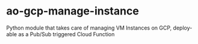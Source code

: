 # ao-gcp-manage-instance
Python module that takes care of managing VM Instances on GCP, deploy-able as a Pub/Sub triggered Cloud Function
